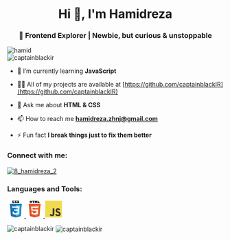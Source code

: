 <h1 align="center">Hi 👋, I'm Hamidreza</h1>
<h3 align="center">🚀 Frontend Explorer | Newbie, but curious & unstoppable</h3>

<img align="right" src="https://camo.githubusercontent.com/359e7fc5c22e035b02d6120b41c5d5464994e374bf7a208ac14244becf67949e/68747470733a2f2f692e70696e696d672e636f6d2f6f726967696e616c732f30322f30312f31652f30323031316563383535343237376238633730626632326662313932313233632e676966" alt="hamid" width="600px">

<p align="left"> <img src="https://komarev.com/ghpvc/?username=captainblackir&label=Profile%20views&color=0e75b6&style=flat" alt="captainblackir" /> </p>

- 🌱 I’m currently learning **JavaScript**

- 👨‍💻 All of my projects are available at [https://github.com/captainblackIR](https://github.com/captainblackIR)

- 💬 Ask me about **HTML & CSS**

- 📫 How to reach me **hamidreza.zhnj@gmail.com**

- ⚡ Fun fact **I break things just to fix them better**

<h3 align="left">Connect with me:</h3>
<p align="left">
<a href="https://instagram.com/8_hamidreza_2" target="blank"><img align="center" src="https://raw.githubusercontent.com/rahuldkjain/github-profile-readme-generator/master/src/images/icons/Social/instagram.svg" alt="8_hamidreza_2" height="30" width="40" /></a>
</p>

<h3 align="left">Languages and Tools:</h3>
<p align="left"> <a href="https://www.w3schools.com/css/" target="_blank" rel="noreferrer"> <img src="https://raw.githubusercontent.com/devicons/devicon/master/icons/css3/css3-original-wordmark.svg" alt="css3" width="40" height="40"/> </a> <a href="https://www.w3.org/html/" target="_blank" rel="noreferrer"> <img src="https://raw.githubusercontent.com/devicons/devicon/master/icons/html5/html5-original-wordmark.svg" alt="html5" width="40" height="40"/> </a> <a href="https://developer.mozilla.org/en-US/docs/Web/JavaScript" target="_blank" rel="noreferrer"> <img src="https://raw.githubusercontent.com/devicons/devicon/master/icons/javascript/javascript-original.svg" alt="javascript" width="40" height="40"/> </a> </p>

<p><img align="left" src="https://github-readme-stats.vercel.app/api/top-langs?username=captainblackir&show_icons=true&locale=en&layout=compact" alt="captainblackir" /></p>

<p>&nbsp;<img align="center" src="https://github-readme-stats.vercel.app/api?username=captainblackir&show_icons=true&locale=en" alt="captainblackir" /></p>

